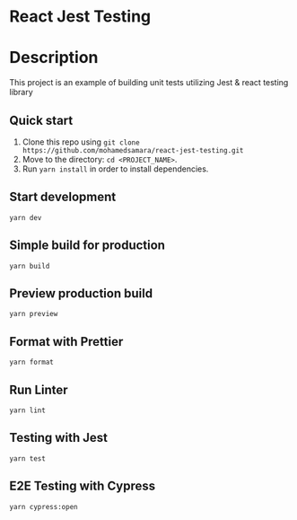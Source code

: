 # React Jest Testing

# Description

This project is an example of building unit tests utilizing Jest & react testing library

## Quick start

1.  Clone this repo using `git clone https://github.com/mohamedsamara/react-jest-testing.git`
2.  Move to the directory: `cd <PROJECT_NAME>`.<br />
3.  Run `yarn install` in order to install dependencies.<br />

## Start development

```
yarn dev
```

## Simple build for production

```
yarn build
```

## Preview production build

```
yarn preview
```

## Format with Prettier

```
yarn format
```

## Run Linter

```
yarn lint
```

## Testing with Jest

```
yarn test
```

## E2E Testing with Cypress

```
yarn cypress:open
```
